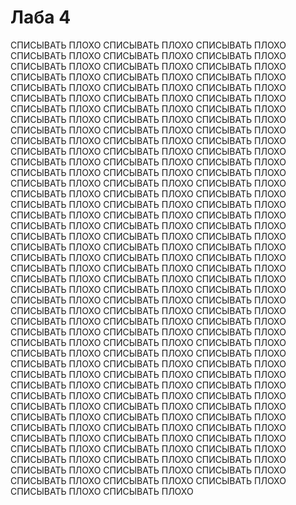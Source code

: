 # Лаба 4
СПИСЫВАТЬ ПЛОХО СПИСЫВАТЬ ПЛОХО
СПИСЫВАТЬ ПЛОХО СПИСЫВАТЬ ПЛОХО
СПИСЫВАТЬ ПЛОХО СПИСЫВАТЬ ПЛОХО
СПИСЫВАТЬ ПЛОХО СПИСЫВАТЬ ПЛОХО
СПИСЫВАТЬ ПЛОХО СПИСЫВАТЬ ПЛОХО
СПИСЫВАТЬ ПЛОХО СПИСЫВАТЬ ПЛОХО
СПИСЫВАТЬ ПЛОХО СПИСЫВАТЬ ПЛОХО
СПИСЫВАТЬ ПЛОХО СПИСЫВАТЬ ПЛОХО
СПИСЫВАТЬ ПЛОХО СПИСЫВАТЬ ПЛОХО
СПИСЫВАТЬ ПЛОХО СПИСЫВАТЬ ПЛОХО
СПИСЫВАТЬ ПЛОХО СПИСЫВАТЬ ПЛОХО
СПИСЫВАТЬ ПЛОХО СПИСЫВАТЬ ПЛОХО
СПИСЫВАТЬ ПЛОХО СПИСЫВАТЬ ПЛОХО
СПИСЫВАТЬ ПЛОХО СПИСЫВАТЬ ПЛОХО
СПИСЫВАТЬ ПЛОХО СПИСЫВАТЬ ПЛОХО
СПИСЫВАТЬ ПЛОХО СПИСЫВАТЬ ПЛОХО
СПИСЫВАТЬ ПЛОХО СПИСЫВАТЬ ПЛОХО
СПИСЫВАТЬ ПЛОХО СПИСЫВАТЬ ПЛОХО
СПИСЫВАТЬ ПЛОХО СПИСЫВАТЬ ПЛОХО
СПИСЫВАТЬ ПЛОХО СПИСЫВАТЬ ПЛОХО
СПИСЫВАТЬ ПЛОХО СПИСЫВАТЬ ПЛОХО
СПИСЫВАТЬ ПЛОХО СПИСЫВАТЬ ПЛОХО
СПИСЫВАТЬ ПЛОХО СПИСЫВАТЬ ПЛОХО
СПИСЫВАТЬ ПЛОХО СПИСЫВАТЬ ПЛОХО
СПИСЫВАТЬ ПЛОХО СПИСЫВАТЬ ПЛОХО
СПИСЫВАТЬ ПЛОХО СПИСЫВАТЬ ПЛОХО
СПИСЫВАТЬ ПЛОХО СПИСЫВАТЬ ПЛОХО
СПИСЫВАТЬ ПЛОХО СПИСЫВАТЬ ПЛОХО
СПИСЫВАТЬ ПЛОХО СПИСЫВАТЬ ПЛОХО
СПИСЫВАТЬ ПЛОХО СПИСЫВАТЬ ПЛОХО
СПИСЫВАТЬ ПЛОХО СПИСЫВАТЬ ПЛОХО
СПИСЫВАТЬ ПЛОХО СПИСЫВАТЬ ПЛОХО
СПИСЫВАТЬ ПЛОХО СПИСЫВАТЬ ПЛОХО
СПИСЫВАТЬ ПЛОХО СПИСЫВАТЬ ПЛОХО
СПИСЫВАТЬ ПЛОХО СПИСЫВАТЬ ПЛОХО
СПИСЫВАТЬ ПЛОХО СПИСЫВАТЬ ПЛОХО
СПИСЫВАТЬ ПЛОХО СПИСЫВАТЬ ПЛОХО
СПИСЫВАТЬ ПЛОХО СПИСЫВАТЬ ПЛОХО
СПИСЫВАТЬ ПЛОХО СПИСЫВАТЬ ПЛОХО
СПИСЫВАТЬ ПЛОХО СПИСЫВАТЬ ПЛОХО
СПИСЫВАТЬ ПЛОХО СПИСЫВАТЬ ПЛОХО
СПИСЫВАТЬ ПЛОХО СПИСЫВАТЬ ПЛОХО
СПИСЫВАТЬ ПЛОХО СПИСЫВАТЬ ПЛОХО
СПИСЫВАТЬ ПЛОХО СПИСЫВАТЬ ПЛОХО
СПИСЫВАТЬ ПЛОХО СПИСЫВАТЬ ПЛОХО
СПИСЫВАТЬ ПЛОХО СПИСЫВАТЬ ПЛОХО
СПИСЫВАТЬ ПЛОХО СПИСЫВАТЬ ПЛОХО
СПИСЫВАТЬ ПЛОХО СПИСЫВАТЬ ПЛОХО
СПИСЫВАТЬ ПЛОХО СПИСЫВАТЬ ПЛОХО
СПИСЫВАТЬ ПЛОХО СПИСЫВАТЬ ПЛОХО
СПИСЫВАТЬ ПЛОХО СПИСЫВАТЬ ПЛОХО
СПИСЫВАТЬ ПЛОХО СПИСЫВАТЬ ПЛОХО
СПИСЫВАТЬ ПЛОХО СПИСЫВАТЬ ПЛОХО
СПИСЫВАТЬ ПЛОХО СПИСЫВАТЬ ПЛОХО
СПИСЫВАТЬ ПЛОХО СПИСЫВАТЬ ПЛОХО
СПИСЫВАТЬ ПЛОХО СПИСЫВАТЬ ПЛОХО
СПИСЫВАТЬ ПЛОХО СПИСЫВАТЬ ПЛОХО
СПИСЫВАТЬ ПЛОХО СПИСЫВАТЬ ПЛОХО
СПИСЫВАТЬ ПЛОХО СПИСЫВАТЬ ПЛОХО
СПИСЫВАТЬ ПЛОХО СПИСЫВАТЬ ПЛОХО
СПИСЫВАТЬ ПЛОХО СПИСЫВАТЬ ПЛОХО
СПИСЫВАТЬ ПЛОХО СПИСЫВАТЬ ПЛОХО
СПИСЫВАТЬ ПЛОХО СПИСЫВАТЬ ПЛОХО
СПИСЫВАТЬ ПЛОХО СПИСЫВАТЬ ПЛОХО
